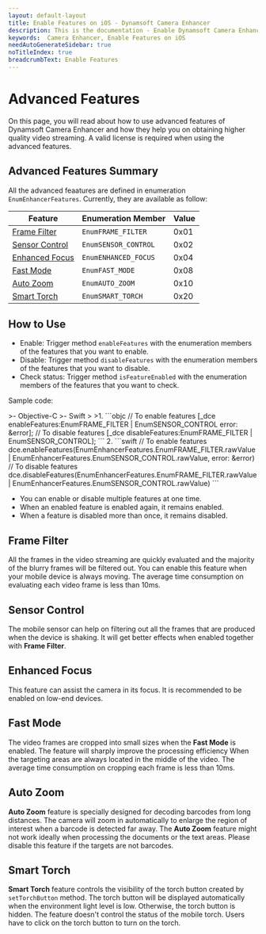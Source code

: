 ```yaml
---
layout: default-layout
title: Enable Features on iOS - Dynamsoft Camera Enhancer
description: This is the documentation - Enable Dynamsoft Camera Enhancer Features on iOS.
keywords:  Camera Enhancer, Enable Features on iOS
needAutoGenerateSidebar: true
noTitleIndex: true
breadcrumbText: Enable Features
---
```


# Advanced Features

On this page, you will read about how to use advanced features of Dynamsoft Camera Enhancer and how they help you on obtaining higher quality video streaming. A valid license is required when using the advanced features.

## Advanced Features Summary

All the advanced feaatures are defined in enumeration `EnumEnhancerFeatures`. Currently, they are available as follow:

| Feature | Enumeration Member | Value |
| ------- | ------ | ----- |
| [Frame Filter](#frame-filter) | `EnumFRAME_FILTER` | 0x01 |
| [Sensor Control](#sensor-control) | `EnumSENSOR_CONTROL` | 0x02 |
| [Enhanced Focus](#enhanced-focus) | `EnumENHANCED_FOCUS` | 0x04 |
| [Fast Mode](#fast-mode) | `EnumFAST_MODE` | 0x08 |
| [Auto Zoom](#auto-zoom) | `EnumAUTO_ZOOM` | 0x10 |
| [Smart Torch](#smart-torch) | `EnumSMART_TORCH` | 0x20 |

## How to Use

- Enable: Trigger method `enableFeatures` with the enumeration members of the features that you want to enable.
- Disable: Trigger method `disableFeatures` with the enumeration members of the features that you want to disable.
- Check status: Trigger method `isFeatureEnabled` with the enumeration members of the features that you want to check.

Sample code:

<div class="sample-code-prefix"></div>
>- Objective-C
>- Swift
>
>1. 
```objc
// To enable features
[_dce enableFeatures:EnumFRAME_FILTER | EnumSENSOR_CONTROL error: &error];
// To disable features
[_dce disableFeatures:EnumFRAME_FILTER | EnumSENSOR_CONTROL];
```
2. 
```swift
// To enable features
dce.enableFeatures(EnumEnhancerFeatures.EnumFRAME_FILTER.rawValue | EnumEnhancerFeatures.EnumSENSOR_CONTROL.rawValue, error: &error)
// To disable features
dce.disableFeatures(EnumEnhancerFeatures.EnumFRAME_FILTER.rawValue | EnumEnhancerFeatures.EnumSENSOR_CONTROL.rawValue)
```

- You can enable or disable multiple features at one time.
- When an enabled feature is enabled again, it remains enabled.
- When a feature is disabled more than once, it remains disabled.

## Frame Filter

All the frames in the video streaming are quickly evaluated and the majority of the blurry frames will be filtered out. You can enable this feature when your mobile device is always moving. The average time consumption on evaluating each video frame is less than 10ms.

## Sensor Control

The mobile sensor can help on filtering out all the frames that are produced when the device is shaking. It will get better effects when enabled together with **Frame Filter**.

## Enhanced Focus

This feature can assist the camera in its focus. It is recommended to be enabled on low-end devices.

## Fast Mode

The video frames are cropped into small sizes when the **Fast Mode** is enabled. The feature will sharply improve the processing efficiency When the targeting areas are always located in the middle of the video. The average time consumption on cropping each frame is less than 10ms.

## Auto Zoom

**Auto Zoom** feature is specially designed for decoding barcodes from long distances. The camera will zoom in automatically to enlarge the region of interest when a barcode is detected far away. The **Auto Zoom** feature might not work ideally when processing the documents or the text areas. Please disable this feature if the targets are not barcodes.

## Smart Torch

**Smart Torch** feature controls the visibility of the torch button created by `setTorchButton` method. The torch button will be displayed automatically when the environment light level is low. Otherwise, the torch button is hidden. The feature doesn't control the status of the mobile torch. Users have to click on the torch button to turn on the torch.
